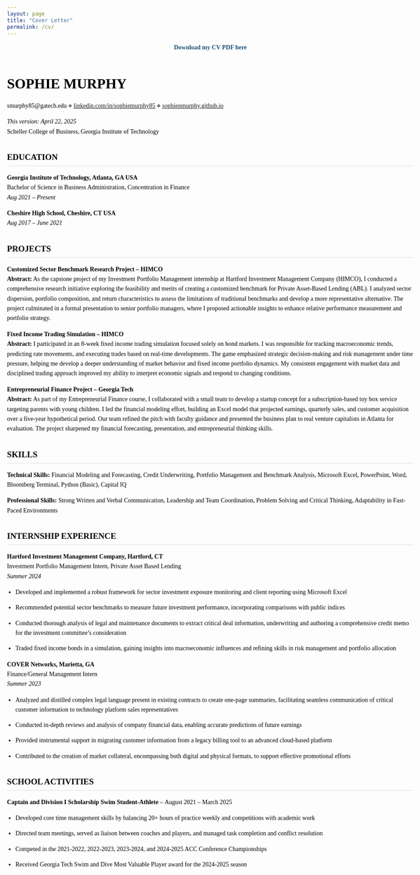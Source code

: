 ```yaml
---
layout: page
title: "Cover Letter"
permalink: /cv/
---
```


<style>
  body {
    font-family: Georgia, serif;
    color: #000;
    margin: 2rem auto;
    max-width: 1100px;
    line-height: 1.6;
    padding: 0 1rem;
  }
  .download-link {
    text-align: center;
    margin-bottom: 2rem;
  }
  .download-link a {
    font-weight: bold;
    color: #1a5276;
    text-decoration: none;
  }
  .download-link a:hover {
    text-decoration: underline;
  }
  h1 {
    font-size: 2rem;
    margin-bottom: 0.5rem;
  }
  h2 {
    font-size: 1.2rem;
    margin-top: 2rem;
    text-transform: uppercase;
    border-bottom: 1px solid #ddd;
    padding-bottom: 0.2rem;
  }
  p, li {
    margin-bottom: 0.8rem;
  }
  ul {
    padding-left: 1.2rem;
  }
</style>

<div class="download-link">
  <a href="/assets/_dataMGT_4074_Sophie_Murphy___Cover_Letter.pdf" target="_blank">Download my CV PDF here</a>
</div>

<h1>SOPHIE MURPHY</h1>
<p>smurphy85@gatech.edu ⋄ <a href="https://www.linkedin.com/in/sophiemurphy85/">linkedin.com/in/sophiemurphy85</a> ⋄ <a href="https://sophiepmurphy.github.io/">sophiepmurphy.github.io</a></p>
<p><em>This version: April 22, 2025</em><br>
Scheller College of Business, Georgia Institute of Technology</p>

<h2>Education</h2>
<p><strong>Georgia Institute of Technology, Atlanta, GA USA</strong><br>
Bachelor of Science in Business Administration, Concentration in Finance<br>
<span style="font-style:italic;">Aug 2021 – Present</span></p>
<p><strong>Cheshire High School, Cheshire, CT USA</strong><br>
<span style="font-style:italic;">Aug 2017 – June 2021</span></p>

<h2>Projects</h2>
<p><strong>Customized Sector Benchmark Research Project – HIMCO</strong><br>
<strong>Abstract:</strong> As the capstone project of my Investment Portfolio Management internship at Hartford Investment Management Company (HIMCO), I conducted a comprehensive research initiative exploring the feasibility and merits of creating a customized benchmark for Private Asset-Based Lending (ABL). I analyzed sector dispersion, portfolio composition, and return characteristics to assess the limitations of traditional benchmarks and develop a more representative alternative. The project culminated in a formal presentation to senior portfolio managers, where I proposed actionable insights to enhance relative performance measurement and portfolio strategy.</p>

<p><strong>Fixed Income Trading Simulation – HIMCO</strong><br>
<strong>Abstract:</strong> I participated in an 8-week fixed income trading simulation focused solely on bond markets. I was responsible for tracking macroeconomic trends, predicting rate movements, and executing trades based on real-time developments. The game emphasized strategic decision-making and risk management under time pressure, helping me develop a deeper understanding of market behavior and fixed income portfolio dynamics. My consistent engagement with market data and disciplined trading approach improved my ability to interpret economic signals and respond to changing conditions.</p>

<p><strong>Entrepreneurial Finance Project – Georgia Tech</strong><br>
<strong>Abstract:</strong> As part of my Entrepreneurial Finance course, I collaborated with a small team to develop a startup concept for a subscription-based toy box service targeting parents with young children. I led the financial modeling effort, building an Excel model that projected earnings, quarterly sales, and customer acquisition over a five-year hypothetical period. Our team refined the pitch with faculty guidance and presented the business plan to real venture capitalists in Atlanta for evaluation. The project sharpened my financial forecasting, presentation, and entrepreneurial thinking skills.</p>

<h2>Skills</h2>
<p><strong>Technical Skills:</strong> Financial Modeling and Forecasting, Credit Underwriting, Portfolio Management and Benchmark Analysis, Microsoft Excel, PowerPoint, Word, Bloomberg Terminal, Python (Basic), Capital IQ</p>
<p><strong>Professional Skills:</strong> Strong Written and Verbal Communication, Leadership and Team Coordination, Problem Solving and Critical Thinking, Adaptability in Fast-Paced Environments</p>

<h2>Internship Experience</h2>
<p><strong>Hartford Investment Management Company, Hartford, CT</strong><br>
Investment Portfolio Management Intern, Private Asset Based Lending<br>
<em>Summer 2024</em></p>
<ul>
  <li>Developed and implemented a robust framework for sector investment exposure monitoring and client reporting using Microsoft Excel</li>
  <li>Recommended potential sector benchmarks to measure future investment performance, incorporating comparisons with public indices</li>
  <li>Conducted thorough analysis of legal and maintenance documents to extract critical deal information, underwriting and authoring a comprehensive credit memo for the investment committee’s consideration</li>
  <li>Traded fixed income bonds in a simulation, gaining insights into macroeconomic influences and refining skills in risk management and portfolio allocation</li>
</ul>

<p><strong>COVER Networks, Marietta, GA</strong><br>
Finance/General Management Intern<br>
<em>Summer 2023</em></p>
<ul>
  <li>Analyzed and distilled complex legal language present in existing contracts to create one-page summaries, facilitating seamless communication of critical customer information to technology platform sales representatives</li>
  <li>Conducted in-depth reviews and analysis of company financial data, enabling accurate predictions of future earnings</li>
  <li>Provided instrumental support in migrating customer information from a legacy billing tool to an advanced cloud-based platform</li>
  <li>Contributed to the creation of market collateral, encompassing both digital and physical formats, to support effective promotional efforts</li>
</ul>

<h2>School Activities</h2>
<p><strong>Captain and Division I Scholarship Swim Student-Athlete</strong> – August 2021 – March 2025</p>
<ul>
  <li>Developed core time management skills by balancing 20+ hours of practice weekly and competitions with academic work</li>
  <li>Directed team meetings, served as liaison between coaches and players, and managed task completion and conflict resolution</li>
  <li>Competed in the 2021-2022, 2022-2023, 2023-2024, and 2024-2025 ACC Conference Championships</li>
  <li>Received Georgia Tech Swim and Dive Most Valuable Player award for the 2024-2025 season</li>
</ul>
